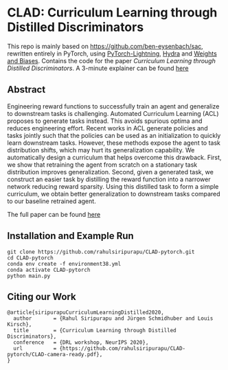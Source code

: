 # CLAD: Curriculum Learning through Distilled Discriminators

This repo is mainly based on https://github.com/ben-eysenbach/sac, rewritten entirely in PyTorch, using [PyTorch-Lightning](https://github.com/PyTorchLightning/pytorch-lightning), [Hydra](https://github.com/facebookresearch/hydra) and [Weights and Biases](https://wandb.com). Contains the code for the paper *Curriculum Learning through Distilled Discriminators*. A 3-minute explainer can be found [here](https://www.youtube.com/watch?v=1klGyHZ5-2w)

## Abstract

Engineering reward functions to successfully train an agent and generalize to downstream tasks is challenging. Automated Curriculum Learning (ACL) proposes to generate tasks instead. This avoids spurious optima and reduces engineering effort. Recent works in ACL generate policies and tasks jointly such that the policies can be used as an initialization to quickly learn downstream tasks. However, these methods expose the agent to task distribution shifts, which may hurt its generalization capability. We automatically design a curriculum that helps overcome this drawback. First, we show that retraining the agent from scratch on a stationary task distribution improves generalization. Second, given a generated task, we construct an easier task by distilling the reward function into a narrower network reducing reward sparsity. Using this distilled task to form a simple curriculum, we obtain better generalization to downstream tasks compared to our baseline retrained agent.

The full paper can be found [here](./CLAD-camera-ready.pdf)

## Installation and Example Run

```
git clone https://github.com/rahulsiripurapu/CLAD-pytorch.git
cd CLAD-pytorch
conda env create -f environment38.yml
conda activate CLAD-pytorch
python main.py
```

## Citing our Work
```
@article{siripurapuCurriculumLearningDistilled2020,
  author       = {Rahul Siripurapu and Jürgen Schmidhuber and Louis Kirsch},
  title        = {Curriculum Learning through Distilled Discriminators},
  conference   = {DRL workshop, NeurIPS 2020},
  url          = {https://github.com/rahulsiripurapu/CLAD-pytorch/CLAD-camera-ready.pdf},
}
```



